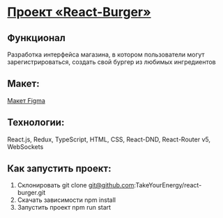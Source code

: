 # [Проект «React-Burger»](https://takeyourenergy.github.io/react-burger/)

## Функционал
Разработка интерфейса магазина, в котором пользователи могут зарегистрироваться,  создать свой бургер из любимых ингредиентов

## Макет:
[Макет Figma](https://www.figma.com/file/ocw9a6hNGeAejl4F3G9fp8/React-_-%D0%9F%D1%80%D0%BE%D0%B5%D0%BA%D1%82%D0%BD%D1%8B%D0%B5-%D0%B7%D0%B0%D0%B4%D0%B0%D1%87%D0%B8-(3-%D0%BC%D0%B5%D1%81%D1%8F%D1%86%D0%B0)_external_link?node-id=6291%3A2799)


## Технологии:
React.js, Redux, TypeScript, HTML, CSS, React-DND, React-Router v5, WebSockets


## Как запустить проект:
1) Склонировать git clone git@github.com:TakeYourEnergy/react-burger.git
2) Скачать зависимости npm install
3) Запустить проект npm run start